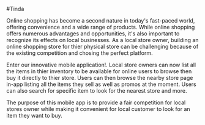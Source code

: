 #Tinda

Online shopping has become a second nature in today's fast-paced world, offering convenience and a wide range of products. While online shopping offers numerous advantages and opportunities, it's also important to recognize its effects on local businesses. As a local store owner, building an online shopping store for thier physical store can be challenging because of the existing competition and chosing the perfect platform.

Enter our innovative mobile application!. Local store owners can now list all the items in thier inventory to be available for online users to browse then buy it directly to thier store. Users can then browse the nearby store page in-app listing all the items they sell as well as promos at the moment. Users can also search for specific item to look for the nearest store and more.

The purpose of this mobile app is to provide a fair competition for local stores owner while making it convenient for local customer to look for an item they want to buy.
